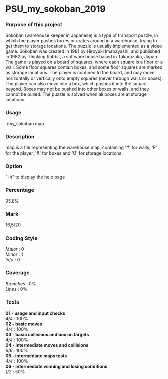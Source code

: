 # PSU_my_sokoban_2019

<h3>Purpose of this project</h3>
Sokoban (warehouse keeper in Japanese) is a type of transport puzzle, in which
the player pushes boxes or crates around in a warehouse, trying to get them to
storage locations. The puzzle is usually implemented as a video game.
Sokoban was created in 1981 by Hiroyuki Imabayashi, and published in 1982 by
Thinking Rabbit, a software house based in Takarazuka, Japan.
The game is played on a board of squares, where each square is a floor or
a wall. Some floor squares contain boxes, and some floor squares are marked as
storage locations. The player is confined to the board, and may move
horizontally or vertically onto empty squares (never through walls or boxes).
The player can also move into a box, which pushes it into the square beyond.
Boxes may not be pushed into other boxes or walls, and they cannot be pulled.
The puzzle is solved when all boxes are at storage locations.<br>

<h3>Usage</h3>
./my_sokoban map<br>

<h3>Description</h3>
map is a file representing the warehouse map, containing '#' for walls, 'P' for
the player, 'X' for boxes and 'O' for storage locations.<br>

<h3>Option</h3>
"-h" to display the help page<br>

<h3>Percentage</h3>
95.8%<br>

<h3>Mark</h3>
16,5/20<br>

<h3>Coding Style</h3>
<em>Major</em> : 0<br>
<em>Minor</em> : 1<br>
<em>Info</em> : 0<br>

<h3>Coverage</h3>
<em>Branches</em> : 0%<br>
<em>Lines</em> : 0%<br>

<h3>Tests</h3>
<strong>01 - usage and input checks</strong><br>
<em>4/4</em> : 100%<br>
<strong>02 - basic moves</strong><br>
<em>4/4</em> : 100%<br>
<strong>03 - basic collisions and box on targets</strong><br>
<em>4/4</em> : 100%<br>
<strong>04 - intermediate moves and collisions</strong><br>
<em>6/6</em> : 100%<br>
<strong>05 - intermediate maps tests</strong><br>
<em>4/4</em> : 100%<br>
<strong>06 - intermediate winning and losing conditions</strong><br>
<em>1/2</em> : 50%<br>
